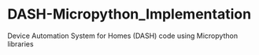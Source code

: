 # DASH-Micropython_Implementation
Device Automation System for Homes (DASH) code using Micropython libraries
